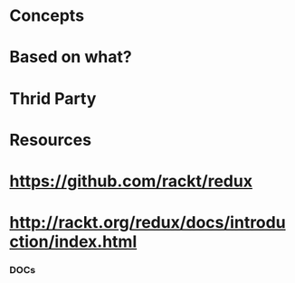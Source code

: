 # Concepts
# Based on what?
# Thrid Party
# Resources
# https://github.com/rackt/redux
# http://rackt.org/redux/docs/introduction/index.html
### DOCs
